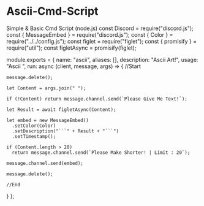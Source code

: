 # Ascii-Cmd-Script
Simple &amp; Basic Cmd Script (node.js)
const Discord = require("discord.js");
const { MessageEmbed } = require("discord.js");
const { Color } = require("../../config.js");
const figlet = require("figlet");
const { promisify } = require("util");
const figletAsync = promisify(figlet);

module.exports = {
  name: "ascii",
  aliases: [],
  description: "Ascii Art!",
  usage: "Ascii <Text>",
  run: async (client, message, args) => {
    //Start

    message.delete();
    
    let Content = args.join(" ");

    if (!Content) return message.channel.send(`Please Give Me Text!`);

    let Result = await figletAsync(Content);

    let embed = new MessageEmbed()
      .setColor(Color)
      .setDescription("```" + Result + "```")
      .setTimestamp();

    if (Content.length > 20)
      return message.channel.send(`Please Make Shorter! | Limit : 20`);

    message.channel.send(embed);

    message.delete();

    //End
  }
};
